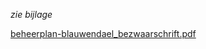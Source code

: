 *zie bijlage*

[beheerplan-blauwendael_bezwaarschrift.pdf](best/beheerplan-blauwendael_bezwaarschrift.pdf)

